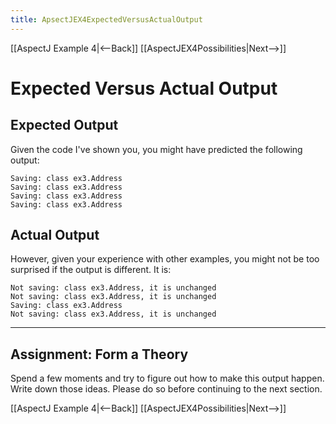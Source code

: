 ```yaml
---
title: ApsectJEX4ExpectedVersusActualOutput
---
```

[[AspectJ Example 4|<--Back]] [[AspectJEX4Possibilities|Next-->]]

# Expected Versus Actual Output
## Expected Output
Given the code I've shown you, you might have predicted the following output:
```
Saving: class ex3.Address
Saving: class ex3.Address
Saving: class ex3.Address
Saving: class ex3.Address
```
## Actual Output
However, given your experience with other examples, you might not be too surprised if the output is different. It is:
```
Not saving: class ex3.Address, it is unchanged
Not saving: class ex3.Address, it is unchanged
Saving: class ex3.Address
Not saving: class ex3.Address, it is unchanged
```
----
## Assignment: Form a Theory
Spend a few moments and try to figure out how to make this output happen. Write down those ideas. Please do so before continuing to the next section.

[[AspectJ Example 4|<--Back]] [[AspectJEX4Possibilities|Next-->]]
